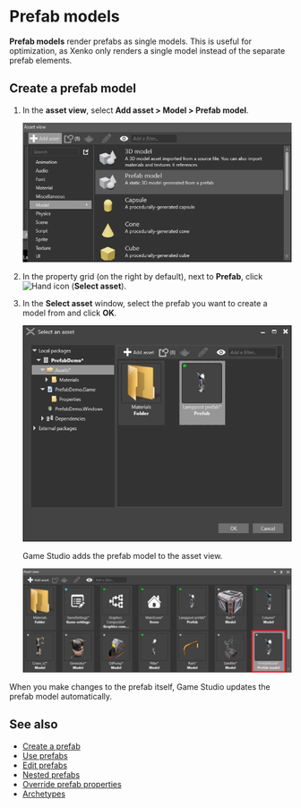 # Prefab models

**Prefab models** render prefabs as single models. This is useful for optimization, as Xenko only renders a single model instead of the separate prefab elements.

## Create a prefab model

1. In the **asset view**, select **Add asset > Model > Prefab model**.

    ![Add prefab model](media/add-prefab-model.png)

2. In the property grid (on the right by default), next to **Prefab**, click ![Hand icon](~/manual/game-studio/media/hand-icon.png) (**Select asset**).

3. In the **Select asset** window, select the prefab you want to create a model from and click **OK**.

    ![Select prefab for model](media/select-prefab-for-model.png)

    Game Studio adds the prefab model to the asset view.

    ![Prefab model added](media/prefab-model-added.png)

When you make changes to the prefab itself, Game Studio updates the prefab model automatically.

## See also

* [Create a prefab](create-a-prefab.md)
* [Use prefabs](use-prefabs.md)
* [Edit prefabs](edit-prefabs.md)
* [Nested prefabs](nested-prefabs.md)
* [Override prefab properties](override-prefab-properties.md)
* [Archetypes](../archetypes.md)